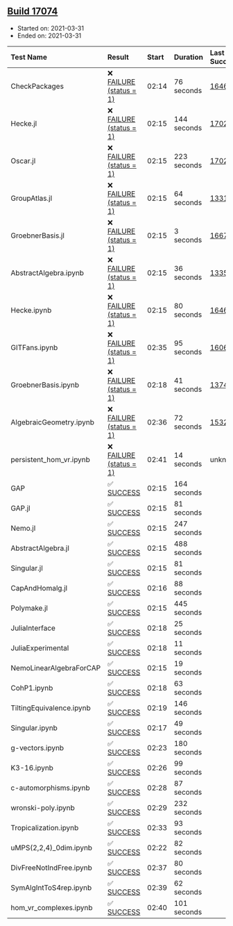 ## [Build 17074](https://oscarci.mathematik.uni-kl.de/job/oscar/17074/)

* Started on: 2021-03-31
* Ended on: 2021-03-31

| Test Name    | Result | Start | Duration | Last Success | First Failure |
|:-------------|:-------|:------|:---------|:-------------|:--------------|
| CheckPackages | ❌ [FAILURE (status = 1)](https://oscarci.mathematik.uni-kl.de/job/oscar/17074/artifact/logs/build-17074/CheckPackages.log) | 02:14 | 76 seconds | [16463](https://oscarci.mathematik.uni-kl.de/job/oscar/16463/) | [16464](https://oscarci.mathematik.uni-kl.de/job/oscar/16464/) |
| Hecke.jl | ❌ [FAILURE (status = 1)](https://oscarci.mathematik.uni-kl.de/job/oscar/17074/artifact/logs/build-17074/Hecke.jl.log) | 02:15 | 144 seconds | [17022](https://oscarci.mathematik.uni-kl.de/job/oscar/17022/) | [17023](https://oscarci.mathematik.uni-kl.de/job/oscar/17023/) |
| Oscar.jl | ❌ [FAILURE (status = 1)](https://oscarci.mathematik.uni-kl.de/job/oscar/17074/artifact/logs/build-17074/Oscar.jl.log) | 02:15 | 223 seconds | [17022](https://oscarci.mathematik.uni-kl.de/job/oscar/17022/) | [17023](https://oscarci.mathematik.uni-kl.de/job/oscar/17023/) |
| GroupAtlas.jl | ❌ [FAILURE (status = 1)](https://oscarci.mathematik.uni-kl.de/job/oscar/17074/artifact/logs/build-17074/GroupAtlas.jl.log) | 02:15 | 64 seconds | [13311](https://oscarci.mathematik.uni-kl.de/job/oscar/13311/) | [13312](https://oscarci.mathematik.uni-kl.de/job/oscar/13312/) |
| GroebnerBasis.jl | ❌ [FAILURE (status = 1)](https://oscarci.mathematik.uni-kl.de/job/oscar/17074/artifact/logs/build-17074/GroebnerBasis.jl.log) | 02:15 | 3 seconds | [16676](https://oscarci.mathematik.uni-kl.de/job/oscar/16676/) | [16677](https://oscarci.mathematik.uni-kl.de/job/oscar/16677/) |
| AbstractAlgebra.ipynb | ❌ [FAILURE (status = 1)](https://oscarci.mathematik.uni-kl.de/job/oscar/17074/artifact/logs/build-17074/AbstractAlgebra.ipynb.log) | 02:15 | 36 seconds | [13355](https://oscarci.mathematik.uni-kl.de/job/oscar/13355/) | [13356](https://oscarci.mathematik.uni-kl.de/job/oscar/13356/) |
| Hecke.ipynb | ❌ [FAILURE (status = 1)](https://oscarci.mathematik.uni-kl.de/job/oscar/17074/artifact/logs/build-17074/Hecke.ipynb.log) | 02:15 | 80 seconds | [16463](https://oscarci.mathematik.uni-kl.de/job/oscar/16463/) | [16464](https://oscarci.mathematik.uni-kl.de/job/oscar/16464/) |
| GITFans.ipynb | ❌ [FAILURE (status = 1)](https://oscarci.mathematik.uni-kl.de/job/oscar/17074/artifact/logs/build-17074/GITFans.ipynb.log) | 02:35 | 95 seconds | [16068](https://oscarci.mathematik.uni-kl.de/job/oscar/16068/) | [16069](https://oscarci.mathematik.uni-kl.de/job/oscar/16069/) |
| GroebnerBasis.ipynb | ❌ [FAILURE (status = 1)](https://oscarci.mathematik.uni-kl.de/job/oscar/17074/artifact/logs/build-17074/GroebnerBasis.ipynb.log) | 02:18 | 41 seconds | [13748](https://oscarci.mathematik.uni-kl.de/job/oscar/13748/) | [13749](https://oscarci.mathematik.uni-kl.de/job/oscar/13749/) |
| AlgebraicGeometry.ipynb | ❌ [FAILURE (status = 1)](https://oscarci.mathematik.uni-kl.de/job/oscar/17074/artifact/logs/build-17074/AlgebraicGeometry.ipynb.log) | 02:36 | 72 seconds | [15322](https://oscarci.mathematik.uni-kl.de/job/oscar/15322/) | [15323](https://oscarci.mathematik.uni-kl.de/job/oscar/15323/) |
| persistent_hom_vr.ipynb | ❌ [FAILURE (status = 1)](https://oscarci.mathematik.uni-kl.de/job/oscar/17074/artifact/logs/build-17074/persistent_hom_vr.ipynb.log) | 02:41 | 14 seconds | unknown | unknown |
| GAP | ✅ [SUCCESS](https://oscarci.mathematik.uni-kl.de/job/oscar/17074/artifact/logs/build-17074/GAP.log) | 02:15 | 164 seconds |  |  |
| GAP.jl | ✅ [SUCCESS](https://oscarci.mathematik.uni-kl.de/job/oscar/17074/artifact/logs/build-17074/GAP.jl.log) | 02:15 | 81 seconds |  |  |
| Nemo.jl | ✅ [SUCCESS](https://oscarci.mathematik.uni-kl.de/job/oscar/17074/artifact/logs/build-17074/Nemo.jl.log) | 02:15 | 247 seconds |  |  |
| AbstractAlgebra.jl | ✅ [SUCCESS](https://oscarci.mathematik.uni-kl.de/job/oscar/17074/artifact/logs/build-17074/AbstractAlgebra.jl.log) | 02:15 | 488 seconds |  |  |
| Singular.jl | ✅ [SUCCESS](https://oscarci.mathematik.uni-kl.de/job/oscar/17074/artifact/logs/build-17074/Singular.jl.log) | 02:15 | 81 seconds |  |  |
| CapAndHomalg.jl | ✅ [SUCCESS](https://oscarci.mathematik.uni-kl.de/job/oscar/17074/artifact/logs/build-17074/CapAndHomalg.jl.log) | 02:16 | 88 seconds |  |  |
| Polymake.jl | ✅ [SUCCESS](https://oscarci.mathematik.uni-kl.de/job/oscar/17074/artifact/logs/build-17074/Polymake.jl.log) | 02:15 | 445 seconds |  |  |
| JuliaInterface | ✅ [SUCCESS](https://oscarci.mathematik.uni-kl.de/job/oscar/17074/artifact/logs/build-17074/JuliaInterface.log) | 02:18 | 25 seconds |  |  |
| JuliaExperimental | ✅ [SUCCESS](https://oscarci.mathematik.uni-kl.de/job/oscar/17074/artifact/logs/build-17074/JuliaExperimental.log) | 02:18 | 11 seconds |  |  |
| NemoLinearAlgebraForCAP | ✅ [SUCCESS](https://oscarci.mathematik.uni-kl.de/job/oscar/17074/artifact/logs/build-17074/NemoLinearAlgebraForCAP.log) | 02:15 | 19 seconds |  |  |
| CohP1.ipynb | ✅ [SUCCESS](https://oscarci.mathematik.uni-kl.de/job/oscar/17074/artifact/logs/build-17074/CohP1.ipynb.log) | 02:18 | 63 seconds |  |  |
| TiltingEquivalence.ipynb | ✅ [SUCCESS](https://oscarci.mathematik.uni-kl.de/job/oscar/17074/artifact/logs/build-17074/TiltingEquivalence.ipynb.log) | 02:19 | 146 seconds |  |  |
| Singular.ipynb | ✅ [SUCCESS](https://oscarci.mathematik.uni-kl.de/job/oscar/17074/artifact/logs/build-17074/Singular.ipynb.log) | 02:17 | 49 seconds |  |  |
| g-vectors.ipynb | ✅ [SUCCESS](https://oscarci.mathematik.uni-kl.de/job/oscar/17074/artifact/logs/build-17074/g-vectors.ipynb.log) | 02:23 | 180 seconds |  |  |
| K3-16.ipynb | ✅ [SUCCESS](https://oscarci.mathematik.uni-kl.de/job/oscar/17074/artifact/logs/build-17074/K3-16.ipynb.log) | 02:26 | 99 seconds |  |  |
| c-automorphisms.ipynb | ✅ [SUCCESS](https://oscarci.mathematik.uni-kl.de/job/oscar/17074/artifact/logs/build-17074/c-automorphisms.ipynb.log) | 02:28 | 87 seconds |  |  |
| wronski-poly.ipynb | ✅ [SUCCESS](https://oscarci.mathematik.uni-kl.de/job/oscar/17074/artifact/logs/build-17074/wronski-poly.ipynb.log) | 02:29 | 232 seconds |  |  |
| Tropicalization.ipynb | ✅ [SUCCESS](https://oscarci.mathematik.uni-kl.de/job/oscar/17074/artifact/logs/build-17074/Tropicalization.ipynb.log) | 02:33 | 93 seconds |  |  |
| uMPS(2,2,4)_0dim.ipynb | ✅ [SUCCESS](https://oscarci.mathematik.uni-kl.de/job/oscar/17074/artifact/logs/build-17074/uMPS-2-2-4-_0dim.ipynb.log) | 02:22 | 82 seconds |  |  |
| DivFreeNotIndFree.ipynb | ✅ [SUCCESS](https://oscarci.mathematik.uni-kl.de/job/oscar/17074/artifact/logs/build-17074/DivFreeNotIndFree.ipynb.log) | 02:37 | 80 seconds |  |  |
| SymAlgIntToS4rep.ipynb | ✅ [SUCCESS](https://oscarci.mathematik.uni-kl.de/job/oscar/17074/artifact/logs/build-17074/SymAlgIntToS4rep.ipynb.log) | 02:39 | 62 seconds |  |  |
| hom_vr_complexes.ipynb | ✅ [SUCCESS](https://oscarci.mathematik.uni-kl.de/job/oscar/17074/artifact/logs/build-17074/hom_vr_complexes.ipynb.log) | 02:40 | 101 seconds |  |  |
